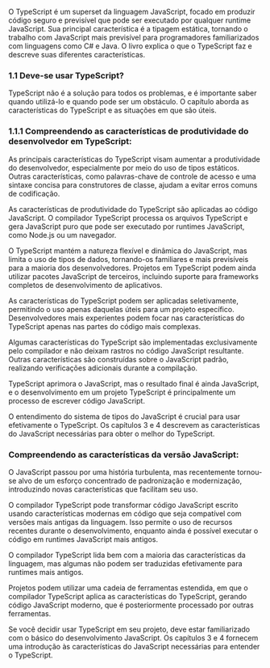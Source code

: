 O TypeScript é um superset da linguagem JavaScript, focado em produzir código seguro e previsível que pode ser executado por qualquer runtime JavaScript. Sua principal característica é a tipagem estática, tornando o trabalho com JavaScript mais previsível para programadores familiarizados com linguagens como C# e Java. O livro explica o que o TypeScript faz e descreve suas diferentes características.

### 1.1 Deve-se usar TypeScript?

TypeScript não é a solução para todos os problemas, e é importante saber quando utilizá-lo e quando pode ser um obstáculo. O capítulo aborda as características do TypeScript e as situações em que são úteis.

### 1.1.1 Compreendendo as características de produtividade do desenvolvedor em TypeScript:

As principais características do TypeScript visam aumentar a produtividade do desenvolvedor, especialmente por meio do uso de tipos estáticos. Outras características, como palavras-chave de controle de acesso e uma sintaxe concisa para construtores de classe, ajudam a evitar erros comuns de codificação.

As características de produtividade do TypeScript são aplicadas ao código JavaScript. O compilador TypeScript processa os arquivos TypeScript e gera JavaScript puro que pode ser executado por runtimes JavaScript, como Node.js ou um navegador.

O TypeScript mantém a natureza flexível e dinâmica do JavaScript, mas limita o uso de tipos de dados, tornando-os familiares e mais previsíveis para a maioria dos desenvolvedores. Projetos em TypeScript podem ainda utilizar pacotes JavaScript de terceiros, incluindo suporte para frameworks completos de desenvolvimento de aplicativos.

As características do TypeScript podem ser aplicadas seletivamente, permitindo o uso apenas daquelas úteis para um projeto específico. Desenvolvedores mais experientes podem focar nas características do TypeScript apenas nas partes do código mais complexas.

Algumas características do TypeScript são implementadas exclusivamente pelo compilador e não deixam rastros no código JavaScript resultante. Outras características são construídas sobre o JavaScript padrão, realizando verificações adicionais durante a compilação.

TypeScript aprimora o JavaScript, mas o resultado final é ainda JavaScript, e o desenvolvimento em um projeto TypeScript é principalmente um processo de escrever código JavaScript.

O entendimento do sistema de tipos do JavaScript é crucial para usar efetivamente o TypeScript. Os capítulos 3 e 4 descrevem as características do JavaScript necessárias para obter o melhor do TypeScript.

### Compreendendo as características da versão JavaScript:

O JavaScript passou por uma história turbulenta, mas recentemente tornou-se alvo de um esforço concentrado de padronização e modernização, introduzindo novas características que facilitam seu uso.

O compilador TypeScript pode transformar código JavaScript escrito usando características modernas em código que seja compatível com versões mais antigas da linguagem. Isso permite o uso de recursos recentes durante o desenvolvimento, enquanto ainda é possível executar o código em runtimes JavaScript mais antigos.

O compilador TypeScript lida bem com a maioria das características da linguagem, mas algumas não podem ser traduzidas efetivamente para runtimes mais antigos.

Projetos podem utilizar uma cadeia de ferramentas estendida, em que o compilador TypeScript aplica as características do TypeScript, gerando código JavaScript moderno, que é posteriormente processado por outras ferramentas.


Se você decidir usar TypeScript em seu projeto, deve estar familiarizado com o básico do desenvolvimento JavaScript. Os capítulos 3 e 4 fornecem uma introdução às características do JavaScript necessárias para entender o TypeScript.

